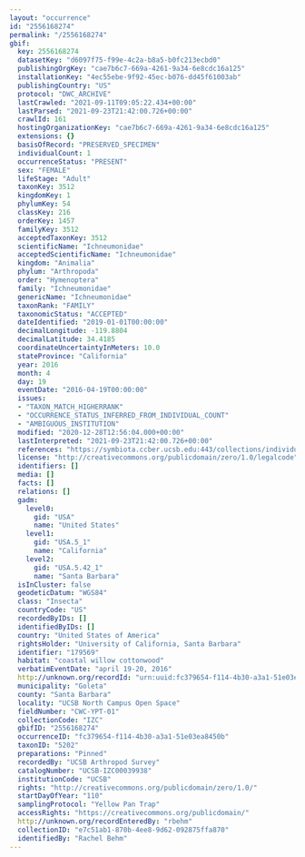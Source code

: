 ```yaml
---
layout: "occurrence"
id: "2556168274"
permalink: "/2556168274"
gbif:
  key: 2556168274
  datasetKey: "d6097f75-f99e-4c2a-b8a5-b0fc213ecbd0"
  publishingOrgKey: "cae7b6c7-669a-4261-9a34-6e8cdc16a125"
  installationKey: "4ec55ebe-9f92-45ec-b076-dd45f61003ab"
  publishingCountry: "US"
  protocol: "DWC_ARCHIVE"
  lastCrawled: "2021-09-11T09:05:22.434+00:00"
  lastParsed: "2021-09-23T21:42:00.726+00:00"
  crawlId: 161
  hostingOrganizationKey: "cae7b6c7-669a-4261-9a34-6e8cdc16a125"
  extensions: {}
  basisOfRecord: "PRESERVED_SPECIMEN"
  individualCount: 1
  occurrenceStatus: "PRESENT"
  sex: "FEMALE"
  lifeStage: "Adult"
  taxonKey: 3512
  kingdomKey: 1
  phylumKey: 54
  classKey: 216
  orderKey: 1457
  familyKey: 3512
  acceptedTaxonKey: 3512
  scientificName: "Ichneumonidae"
  acceptedScientificName: "Ichneumonidae"
  kingdom: "Animalia"
  phylum: "Arthropoda"
  order: "Hymenoptera"
  family: "Ichneumonidae"
  genericName: "Ichneumonidae"
  taxonRank: "FAMILY"
  taxonomicStatus: "ACCEPTED"
  dateIdentified: "2019-01-01T00:00:00"
  decimalLongitude: -119.8804
  decimalLatitude: 34.4185
  coordinateUncertaintyInMeters: 10.0
  stateProvince: "California"
  year: 2016
  month: 4
  day: 19
  eventDate: "2016-04-19T00:00:00"
  issues:
  - "TAXON_MATCH_HIGHERRANK"
  - "OCCURRENCE_STATUS_INFERRED_FROM_INDIVIDUAL_COUNT"
  - "AMBIGUOUS_INSTITUTION"
  modified: "2020-12-28T12:56:04.000+00:00"
  lastInterpreted: "2021-09-23T21:42:00.726+00:00"
  references: "https://symbiota.ccber.ucsb.edu:443/collections/individual/index.php?occid=179569"
  license: "http://creativecommons.org/publicdomain/zero/1.0/legalcode"
  identifiers: []
  media: []
  facts: []
  relations: []
  gadm:
    level0:
      gid: "USA"
      name: "United States"
    level1:
      gid: "USA.5_1"
      name: "California"
    level2:
      gid: "USA.5.42_1"
      name: "Santa Barbara"
  isInCluster: false
  geodeticDatum: "WGS84"
  class: "Insecta"
  countryCode: "US"
  recordedByIDs: []
  identifiedByIDs: []
  country: "United States of America"
  rightsHolder: "University of California, Santa Barbara"
  identifier: "179569"
  habitat: "coastal willow cottonwood"
  verbatimEventDate: "april 19-20, 2016"
  http://unknown.org/recordId: "urn:uuid:fc379654-f114-4b30-a3a1-51e03ea8450b"
  municipality: "Goleta"
  county: "Santa Barbara"
  locality: "UCSB North Campus Open Space"
  fieldNumber: "CWC-YPT-01"
  collectionCode: "IZC"
  gbifID: "2556168274"
  occurrenceID: "fc379654-f114-4b30-a3a1-51e03ea8450b"
  taxonID: "5202"
  preparations: "Pinned"
  recordedBy: "UCSB Arthropod Survey"
  catalogNumber: "UCSB-IZC00039938"
  institutionCode: "UCSB"
  rights: "http://creativecommons.org/publicdomain/zero/1.0/"
  startDayOfYear: "110"
  samplingProtocol: "Yellow Pan Trap"
  accessRights: "https://creativecommons.org/publicdomain/"
  http://unknown.org/recordEnteredBy: "rbehm"
  collectionID: "e7c51ab1-870b-4ee8-9d62-092875ffa870"
  identifiedBy: "Rachel Behm"
---
```

